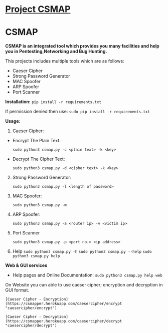 # [Project CSMAP](https://csmapper.herokuapp.com "CSMAP")

# CSMAP

**CSMAP is an integrated tool which provides you many facilities and help you in Pentesting,Networking and Bug Hunting.**


This projects includes multiple tools which are as follows:

- Caeser Cipher
- Strong Password Generator
- MAC Spoofer
- ARP Spoofer
- Port Scanner

**Installation:**
`pip install -r requirements.txt`

If permission denied then use:
`sudo pip install -r requirements.txt`

**Usage:**

1. Caeser Cipher:

- Encrypt The Plain Text:

    `sudo python3 csmap.py -c <plain text> -k <key>`

- Decrypt The Cipher Text:

    `sudo python3 csmap.py -d <cipher text> -k <key>`

2. Strong Password Generator:

    `sudo python3 csmap.py -l <length of password>`

3. MAC Spoofer:

    `sudo python3 csmap.py -m`

4. ARP Spoofer:

    `sudo python3 csmap.py -a <router ip> -v <victim ip>`

5. Port Scanner

    `sudo python3 csmap.py -p <port no.> <ip address>`

6. Help
    `sudo python3 csmap.py -h`
    `sudo python3 csmap.py --help`
    `sudo python3 csmap.py help`


**Web & GUI services**

- Help pages and Online Documentation:
    `sudo python3 csmap.py help web`

On Website you can able to use caeser cipher; encryption and decryption in GUI format.

    [Caeser Cipher - Encryption](https://csmapper.herokuapp.com/caesercipher/encrypt "caesercipher/encrypt")

    [Caeser Cipher - Decryption](https://csmapper.herokuapp.com/caesercipher/decrypt "caesercipher/decrypt")
